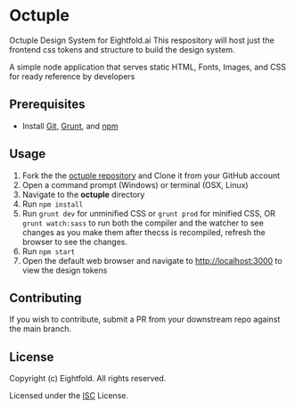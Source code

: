 # Octuple

Octuple Design System for Eightfold.ai
This respository will host just the frontend css tokens and structure to build the design system.

A simple node application that serves static HTML, Fonts, Images, and CSS for ready reference by developers

## Prerequisites

* Install [Git](https://git-scm.com/), [Grunt](https://gruntjs.com/getting-started), and [npm](https://npmjs.com)

## Usage

1. Fork the the [octuple repository](https://github.com/yp8x/octuple) and Clone it from your GitHub account
1. Open a command prompt (Windows) or terminal (OSX, Linux)
1. Navigate to the **octuple** directory
1. Run `npm install`
1. Run `grunt dev` for unminified CSS or `grunt prod` for minified CSS, OR `grunt watch:sass` to run both the compiler and the watcher to see changes as you make them after thecss is recompiled, refresh the browser to see the changes.
1. Run `npm start`
1. Open the default web browser and navigate to [http://localhost:3000](http://localhost:3000) to view the design tokens

## Contributing

If you wish to contribute, submit a PR from your downstream repo against the main branch.

## License

Copyright (c) Eightfold. All rights reserved.

Licensed under the [ISC](LICENSE.txt) License.